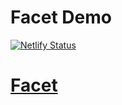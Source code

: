 
# Facet Demo

[![Netlify Status](https://api.netlify.com/api/v1/badges/8e164d49-2de2-4796-abe7-c0d35bf56569/deploy-status)](https://app.netlify.com/sites/facet-workspace/deploys)

# [Facet](https://github.com/kgscialdone/facet)

